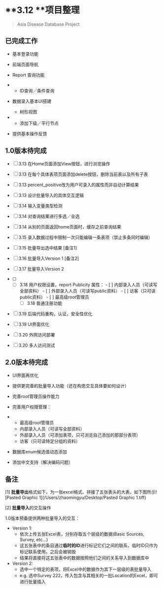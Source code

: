 # **3.12 **项目整理

> Asia Disease Database Project

## 已完成工作

- 基本登录功能

- 前端页面导航

- Report 查询功能

- - ID查询／条件查询

- 数据录入基本UI搭建

  - 树形视图

- - 添加下级／平行节点

- 提供基本操作反馈

## 1.0版本待完成

- [ ] 3.13 在Home页面添加View按钮，进行浏览操作

- [ ] 3.13 在每个具体表项页面添加delete按钮，删除当前表以及所有子表

- [ ] 3.13 percent_positive改为用户可录入的属性而非自动计算结果

- [ ] 3.13 设计批量导入的具体交互逻辑

- [ ] 3.14 输入变量类型检测

- [ ] 3.14 对查询结果进行多选／全选

- [ ] 3.14 从别的页面返回home页面时，缓存之前查询结果

- [ ] 3.15 录入数据过程中限制一次只能编辑一条表项（禁止多条同时编辑）

- [ ] 3.15 批量导出选中结果 [备注1]

- [ ] 3.16 批量导入Version 1 [备注2]

- [ ] 3.17 批量导入Version 2

- [ ] - [ ] 3.18 用户权限设置，report Publicity 属性：
            - [ ] 内部录入人员（可读写全部资料）
            - [ ] 外部录入人员（可读写public资料）
            - [ ] 访客（只可读public资料）
            - [ ] 最高级root管理员
      - [ ] 3.18 普通注册功能

- [ ] 3.19 后端代码重构，认证，安全性优化

- [ ] 3.19 UI界面优化

- [ ] 3.20 外网访问部署

- [ ] 3.20 多人访问测试



## 2.0版本待完成

- UI界面再优化

- 提供更完善的批量导入功能（还在构思交互具体要如何设计）

- 完善root管理员操作能力

- 完善用户权限管理：

- - 最高级root管理员
  - 内部录入人员（可读写全部资料）
  - 外部录入人员（可添加表项，只可浏览自己添加的那部分表项）
  - 访客（只可读特定分组的资料）

- 数据库enum候选值动态添加

- 添加中文支持（解决编码问题）



## 备注

[1] **批量导出**格式如下，为一张excel格式、拼接了五张表头的大表，如下图所示![Pasted Graphic 1](/Users/zhaomingyu/Desktop/Pasted Graphic 1.tiff)



[2] **批量导入**的交互操作

1.0版本预备提供两种批量导入的交互：

- Version 1: 
  - 依次上传五张Excel表，分别存取五个层级的数据(Basic Sources, Survey, etc…)
  - 这五张表中的条目通过**临时的ID**进行标记它们之间的联系，临时ID只作为标记联系使用，之后会被销毁
  - 结果将直接将这五张表中的数据按照他们之间的关系导入到数据库中
- Version 2:
  - 选中一个特定的表项，将Excel中的数据作为其下一层级的表批量导入
  - e.g. 选中Survey 222，传入包含与其相关的一批Location的Excel，即可进行批量插入
